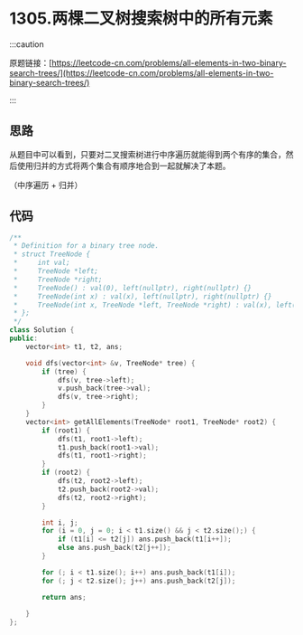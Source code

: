 # 1305.两棵二叉树搜索树中的所有元素

:::caution

原题链接：[https://leetcode-cn.com/problems/all-elements-in-two-binary-search-trees/](https://leetcode-cn.com/problems/all-elements-in-two-binary-search-trees/)

:::

## 思路

从题目中可以看到，只要对二叉搜索树进行中序遍历就能得到两个有序的集合，然后使用归并的方式将两个集合有顺序地合到一起就解决了本题。

（中序遍历 + 归并）

## 代码

```cpp
/**
 * Definition for a binary tree node.
 * struct TreeNode {
 *     int val;
 *     TreeNode *left;
 *     TreeNode *right;
 *     TreeNode() : val(0), left(nullptr), right(nullptr) {}
 *     TreeNode(int x) : val(x), left(nullptr), right(nullptr) {}
 *     TreeNode(int x, TreeNode *left, TreeNode *right) : val(x), left(left), right(right) {}
 * };
 */
class Solution {
public:
    vector<int> t1, t2, ans;

    void dfs(vector<int> &v, TreeNode* tree) {
        if (tree) {
            dfs(v, tree->left);
            v.push_back(tree->val);
            dfs(v, tree->right);
        }
    }
    vector<int> getAllElements(TreeNode* root1, TreeNode* root2) {
        if (root1) {
            dfs(t1, root1->left);
            t1.push_back(root1->val);
            dfs(t1, root1->right);
        }
        if (root2) {
            dfs(t2, root2->left);
            t2.push_back(root2->val);
            dfs(t2, root2->right);
        }

        int i, j;
        for (i = 0, j = 0; i < t1.size() && j < t2.size();) {
            if (t1[i] <= t2[j]) ans.push_back(t1[i++]);
            else ans.push_back(t2[j++]);
        }

        for (; i < t1.size(); i++) ans.push_back(t1[i]);
        for (; j < t2.size(); j++) ans.push_back(t2[j]);

        return ans;
        
    }
};
```


